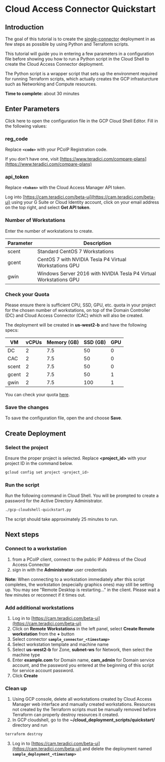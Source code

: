 # Cloud Access Connector Quickstart

## Introduction
The goal of this tutorial is to create the [single-connector](https://github.com/teradici/cloud_deployment_scripts#single-connector) deployment in as few steps as possible by using Python and Terraform scripts.

This tutorial will guide you in entering a few parameters in a configuration file before showing you how to run a Python script in the Cloud Shell to create the Cloud Access Connector deployment.

The Python script is a wrapper script that sets up the environment required for running Terraform scripts, which actually creates the GCP infrasturcture such as Networking and Compute resources.

**Time to complete**: about 30 minutes

## Enter Parameters
Click
<walkthrough-editor-open-file
    filePath="cloud_deployment_scripts/quickstart/gcp-cloudshell-quickstart.cfg">
    here
</walkthrough-editor-open-file>
to open the configuration file in the GCP Cloud Shell Editor. Fill in the following values:

### reg_code
Replace **`<code>`** with your PCoIP Registration code.

If you don't have one, visit [https://www.teradici.com/compare-plans](https://www.teradici.com/compare-plans)

### api_token
Replace **`<token>`** with the Cloud Access Manager API token.

Log into [https://cam.teradici.com/beta-ui](https://cam.teradici.com/beta-ui) using your G Suite or Cloud Identity account, click on your email address on the top right, and select **Get API token**.

### Number of Workstations
Enter the number of workstations to create.

Parameter | Description
--- | ---
scent | Standard CentOS 7 Workstations
gcent | CentOS 7 with NVIDIA Tesla P4 Virtual Workstations GPU
gwin | Windows Server 2016 with NVIDIA Tesla P4 Virtual Workstations GPU

### Check your Quota
Please ensure there is sufficient CPU, SSD, GPU, etc. quota in your project for the chosen number of workstations, on top of the Domain Controller (DC) and Cloud Access Connector (CAC) which will also be created.

The deployment will be created in **us-west2-b** and have the following specs:

VM | vCPUs | Memory (GB) | SSD (GB) | GPU 
---|---|---|---|--- 
DC | 2 | 7.5 | 50 | 0 
CAC | 2 | 7.5 | 50 | 0 
scent | 2 | 7.5 | 50 | 0 
gcent | 2 | 7.5 | 50 | 1
gwin | 2 | 7.5 | 100 | 1

You can check your quota [here](https://console.cloud.google.com/iam-admin/quotas).

### Save the changes
To save the configuration file, open the
<walkthrough-editor-spotlight spotlightId="fileMenu"
                              text="file menu">
</walkthrough-editor-spotlight> and choose **Save**.

## Create Deployment
### Select the project
Ensure the proper project is selected. Replace **<project_id>** with your project ID in the command below.
```bash
gcloud config set project <project_id>
```

### Run the script

Run the following command in Cloud Shell. You will be prompted to create a password for the Active Directory Administrator.

```bash
./gcp-cloudshell-quickstart.py
```

The script should take approximately 25 minutes to run.

## Next steps

### Connect to a workstation

1. from a PCoIP client, connect to the public IP Address of the Cloud Access Connector
2. sign in with the **Administrator** user credentials

**Note:** When connecting to a workstation immediately after this script completes, the workstation (especially graphics ones) may still be setting up. You may see "Remote Desktop is restarting..." in the client. Please wait a few minutes or reconnect if it times out.

### Add additional workstations
1. Log in to [https://cam.teradici.com/beta-ui](https://cam.teradici.com/beta-ui)
2. Click on **Remote Workstations** in the left panel, select **Create Remote workstation** from the **+** button
3. Select connector **`sample_connector_<timestamp>`**
4. Select workstation template and machine name
5. Select **us-west2-b** for Zone, **subnet-ws** for Network, then select the machine type
6. Enter **example.com** for Domain name, **cam_admin** for Domain service account, and the password you entered at the beginning of this script for service account password.
7. Click **Create**

### Clean up
  1. Using GCP console, delete all workstations created by Cloud Access Manager
     web interface and manually created workstations. Resources not created by
     the Terraform scripts must be manually removed before Terraform can
     properly destroy resources it created.
  2. In GCP cloudshell, go to the **~/cloud_deployment_scripts/quickstart/** directory
     and run 
```bash
terraform destroy
```
  3. Log in to [https://cam.teradici.com/beta-ui](https://cam.teradici.com/beta-ui) and delete the deployment named
     **`sample_deployment_<timestamp>`**
